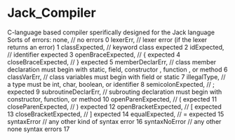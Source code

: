 # Jack_Compiler
C-language based compiler sperifically designed for the Jack language
Sorts of errors:
  none,					// no errors 0
	lexerErr,				// lexer error (if the lexer returns an error) 1
	classExpected,			// keyword class expected 2
	idExpected,				// identifier expected 3
	openBraceExpected,		// { expected 4
	closeBraceExpected,		// } expected 5
	memberDeclarErr,		// class member declaration must begin with static, field, constructor , function , or method 6
	classVarErr,			// class variables must begin with field or static 7
	illegalType,			// a type must be int, char, boolean, or identifier 8
	semicolonExpected,		// ; expected 9
	subroutineDeclarErr,	// subrouting declaration must begin with constructor, function, or method 10
	openParenExpected,		// ( expected 11
	closeParenExpected,		// ) expected 12
  openBracketExpected,	// [ expected 13
	closeBracketExpected,	// ] expected 14
	equalExpected,			// = expected 15
	syntaxError				// any other kind of syntax error 16
  syntaxNoError     // any other none syntax errors 17
